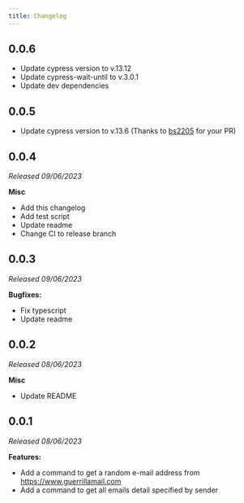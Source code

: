 ```yaml
---
title: Changelog
---
```

## 0.0.6
  - Update cypress version to v.13.12
  - Update cypress-wait-until to v.3.0.1
  - Update dev dependencies

## 0.0.5
  - Update cypress version to v.13.6 (Thanks to [bs2205](https://github.com/bs2205) for your PR)

## 0.0.4
_Released 09/06/2023_

**Misc**
- Add this changelog
- Add test script
- Update readme
- Change CI to release branch

## 0.0.3

_Released 09/06/2023_

**Bugfixes:**

- Fix typescript
- Update readme

## 0.0.2

_Released 08/06/2023_

**Misc**

- Update README

## 0.0.1

_Released 08/06/2023_

**Features:**

- Add a command to get a random e-mail address from https://www.guerrillamail.com
- Add a command to get all emails detail specified by sender
